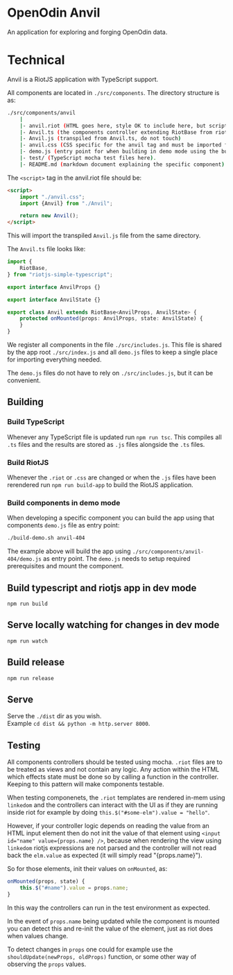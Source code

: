 # OpenOdin Anvil

An application for exploring and forging OpenOdin data.

# Technical
Anvil is a RiotJS application with TypeScript support.

All components are located in `./src/components`. The directory structure is as:  

```sh
./src/components/anvil
    |
    |- anvil.riot (HTML goes here, style OK to include here, but script should only be two-three lines, see below)
    |- Anvil.ts (the components controller extending RiotBase from riotjs-simple-typescript)
    |- Anvil.js (transpiled from Anvil.ts, do not touch)
    |- anvil.css (CSS specific for the anvil tag and must be imported from the .riot file)
    |- demo.js (entry point for when building in demo mode using the build-demo.sh script
    |- test/ (TypeScript mocha test files here).
    |- README.md (markdown document explaining the specific component)
```

The `<script>` tag in the anvil.riot file should be:  

```html
<script>
    import "./anvil.css";
    import {Anvil} from "./Anvil";

    return new Anvil();
</script>
```

This will import the transpiled `Anvil.js` file from the same directory.

The `Anvil.ts` file looks like:  

```ts
import {
    RiotBase,
} from "riotjs-simple-typescript";

export interface AnvilProps {}

export interface AnvilState {}

export class Anvil extends RiotBase<AnvilProps, AnvilState> {
    protected onMounted(props: AnvilProps, state: AnvilState) {
    }
}
```

We register all components in the file `./src/includes.js`. This file is shared by the app root `./src/index.js` and all `demo.js` files to keep a single place for importing everything needed.

The `demo.js` files do not have to rely on `./src/includes.js`, but it can be convenient.

## Building

### Build TypeScript
Whenever any TypeScript file is updated run `npm run tsc`. This compiles all `.ts` files and the results are stored as `.js` files alongside the `.ts` files.

### Build RiotJS
Whenever the `.riot` or `.css` are changed or when the `.js` files have been rerendered run `npm run build-app` to build the RiotJS application.

### Build components in demo mode

When developing a specific component you can build the app using that components `demo.js` file as entry point:  

```sh
./build-demo.sh anvil-404
```

The example above will build the app using `./src/components/anvil-404/demo.js` as entry point. The `demo.js` needs to setup required prerequisites and mount the component.

## Build typescript and riotjs app in dev mode

`npm run build`

## Serve locally watching for changes in dev mode

`npm run watch`

## Build release

`npm run release`

## Serve
Serve the `./dist` dir as you wish.  
Example `cd dist && python -m http.server 8000`.

## Testing
All components controllers should be tested using mocha.
`.riot` files are to be treated as views and not contain any logic. Any action within the HTML
which effects state must be done so by calling a function in the controller. Keeping to this pattern
will make components testable.

When testing componenets, the `.riot` templates are rendered in-mem using `linkedom` and the controllers can interact with the UI as if they are running inside riot for example by doing `this.$("#some-elm").value = "hello"`.

However, if your controller logic depends on reading the value from an HTML input element then do not init the value of that element using `<input id="name" value={props.name} />`, because when rendering the view using `linkedom` riotjs expressions are not parsed and the controller will not read back the `elm.value` as expected (it will simply read "{props.name}").

So for those elements, init their values on `onMounted`, as:  

```js
onMounted(props, state) {
    this.$("#name").value = props.name;
}
```

In this way the controllers can run in the test environment as expected.

In the event of `props.name` being updated while the component is mounted you can detect this and re-init the value of the element, just as riot does when values change.

To detect changes in `props` one could for example use the `shouldUpdate(newProps, oldProps)` function, or some other way of observing the `props` values.
